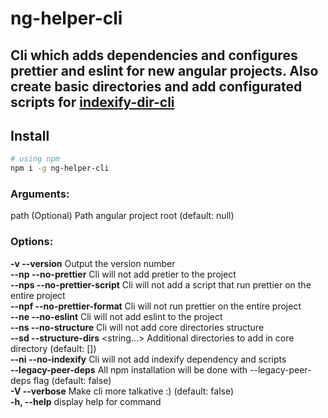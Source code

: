 # ng-helper-cli

## Cli which adds dependencies and configures prettier and eslint for new angular projects. Also create basic directories and add configurated scripts for [indexify-dir-cli](https://www.npmjs.com/package/indexify-dir-cli)

## Install

```sh
# using npm
npm i -g ng-helper-cli
```

### Arguments:

path (Optional) Path angular project root (default: null)<br />

### Options:

**-v --version** Output the version number<br />
**--np --no-prettier** Cli will not add pretier to the project<br />
**--nps --no-prettier-script** Cli will not add a script that run prettier on the entire project<br />
**--npf --no-prettier-format** Cli will not run prettier on the entire project<br />
**--ne --no-eslint** Cli will not add eslint to the project<br />
**--ns --no-structure** Cli will not add core directories structure<br />
**--sd --structure-dirs** <string...> Additional directories to add in core directory (default: [])<br />
**--ni --no-indexify** Cli will not add indexify dependency and scripts<br />
**--legacy-peer-deps** All npm installation will be done with --legacy-peer-deps flag (default: false)<br />
**-V --verbose** Make cli more talkative :) (default: false)<br />
**-h, --help** display help for command<br />
